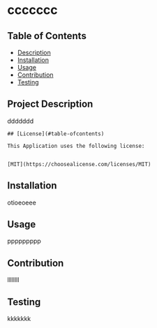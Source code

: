 
# ccccccc


## Table of Contents
- [Description](#project-description)
- [Installation](#installation)
- [Usage](#usage)
- [Contribution](#contribution)
- [Testing](#testing)

## Project Description
ddddddd



    ## [License](#table-ofcontents)

    This Application uses the following license:

    
    [MIT](https://choosealicense.com/licenses/MIT)
     
    

## Installation
otioeoeee

## Usage
ppppppppp

## Contribution
llllllll

## Testing
kkkkkkk

